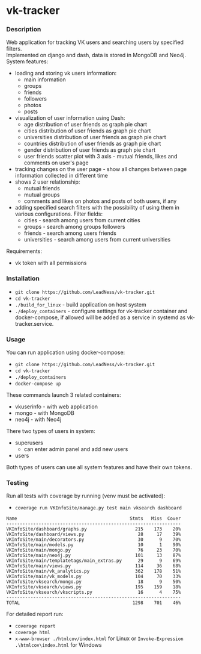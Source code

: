 # vk-tracker  

### Description
Web application for tracking VK users and searching users by specified filters.  
Implemented on django and dash, data is stored in MongoDB and Neo4j.  
System features:
- loading and storing vk users information:
  - main information
  - groups
  - friends
  - followers
  - photos
  - posts  
- visualization of user information using Dash:
  - age distribution of user friends as graph pie chart
  - cities distribution of user friends as graph pie chart
  - universities distribution of user friends as graph pie chart
  - countries distribution of user friends as graph pie chart
  - gender distribution of user friends as graph pie chart
  - user friends scatter plot with 3 axis - mutual friends, likes and comments on user's page 
- tracking changes on the user page - show all changes between page information collected in different time  
- shows 2 user relationship:
  - mutual friends  
  - mutual groups  
  - comments and likes on photos and posts of both users, if any
- adding specified search filters with the possibility of using them in various configurations. Filter fields:
  - cities - search among users from current cities
  - groups - search among groups followers
  - friends - search among users friends
  - universities - search among users from current universities

Requirements:
- vk token with all permissions

### Installation
- ```git clone https://github.com/LeadNess/vk-tracker.git```
- ```cd vk-tracker```
- ```./build_for_linux``` - build application on host system
- ```./deploy_containers``` - configure settings for vk-tracker container and docker-compose, if allowed will be added as a service in systemd as vk-tracker.service. 

### Usage

You can run application using docker-compose:  
- ```git clone https://github.com/LeadNess/vk-tracker.git```
- ```cd vk-tracker```
- ```./deploy_containers```
- ```docker-compose up```

These commands launch 3 related containers:

- vkuserinfo - with web application
- mongo - with MongoDB
- neo4j - with Neo4j

There two types of users in system:
- superusers
  - can enter admin panel and add new users
- users

Both types of users can use all system features and have their own tokens.

### Testing
Run all tests with coverage by running (venv must be activated):   
- ```coverage run VKInfoSite/manage.py test main vksearch dashboard```

```
Name                                          Stmts   Miss  Cover
-----------------------------------------------------------------
VKInfoSite/dashboard/graphs.py                  215    173    20%
VKInfoSite/dashboard/views.py                    28     17    39%
VKInfoSite/main/decorators.py                    30      9    70%
VKInfoSite/main/models.py                        10      1    90%
VKInfoSite/main/mongo.py                         76     23    70%
VKInfoSite/main/neo4j.py                        101     13    87%
VKInfoSite/main/templatetags/main_extras.py      29      9    69%
VKInfoSite/main/views.py                        114     36    68%
VKInfoSite/main/vk_analytics.py                 362    178    51%
VKInfoSite/main/vk_models.py                    104     70    33%
VKInfoSite/vksearch/mongo.py                     18      9    50%
VKInfoSite/vksearch/views.py                    195    159    18%
VKInfoSite/vksearch/vkscripts.py                 16      4    75%
-----------------------------------------------------------------
TOTAL                                          1298    701    46%
```
For detailed report run:
- ```coverage report```  
- ```coverage html```  
- ```x-www-browser ./htmlcov/index.html``` for Linux or ```Invoke-Expression .\htmlcov\index.html``` for Windows

  

